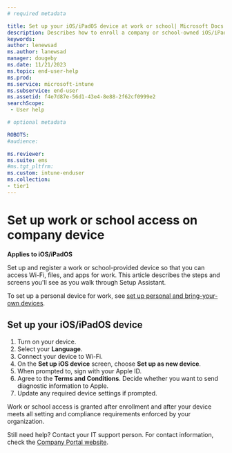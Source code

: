 ```yaml
---
# required metadata

title: Set up your iOS/iPadOS device at work or school| Microsoft Docs
description: Describes how to enroll a company or school-owned iOS/iPadOS device in Microsoft Intune so that you can access Wi-Fi, files, and apps for work.   
keywords:
author: lenewsad
ms.author: lanewsad
manager: dougeby
ms.date: 11/21/2023
ms.topic: end-user-help
ms.prod:
ms.service: microsoft-intune
ms.subservice: end-user
ms.assetid: f4e7d87e-56d1-43e4-8e88-2f62cf0999e2
searchScope:
 - User help

# optional metadata

ROBOTS:  
#audience:

ms.reviewer: 
ms.suite: ems
#ms.tgt_pltfrm:
ms.custom: intune-enduser
ms.collection:
- tier1
---
```



# Set up work or school access on company device   

**Applies to iOS/iPadOS**  

Set up and register a work or school-provided device so that you can access Wi-Fi, files, and apps for work. This article describes the steps and screens you'll see as you walk through Setup Assistant. 

To set up a personal device for work, see [set up personal and bring-your-own devices](enroll-your-device-in-intune-ios.md).    

## Set up your iOS/iPadOS device
1. Turn on your device.
2. Select your **Language**. 
3. Connect your device to Wi-Fi.
3. On the **Set up iOS device** screen, choose **Set up as new device**.  
4. When prompted to, sign with your Apple ID. 
6. Agree to the **Terms and Conditions**. Decide whether you want to send diagnostic information to Apple.  
7. Update any required device settings if prompted.  

Work or school access is granted after enrollment and after your device meets all setting and compliance requirements enforced by your organization. 

Still need help? Contact your IT support person. For contact information, check the [Company Portal website](https://go.microsoft.com/fwlink/?linkid=2010980).
